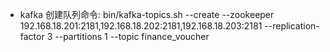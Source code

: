 - kafka 创建队列命令:
bin/kafka-topics.sh --create --zookeeper 192.168.18.201:2181,192.168.18.202:2181,192.168.18.203:2181 --replication-factor 3 --partitions 1 --topic finance_voucher
